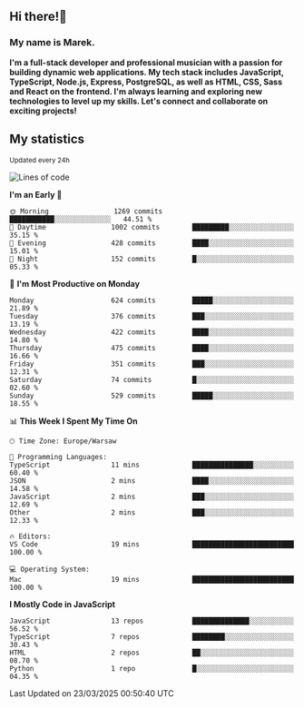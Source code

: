 ## Hi there!👋 ##
### My name is Marek. ###

**I'm a full-stack developer and professional musician with a passion for building dynamic web applications. My tech stack includes JavaScript, TypeScript, Node.js, Express, PostgreSQL, as well as HTML, CSS, Sass and React on the frontend. I'm always learning and exploring new technologies to level up my skills. Let's connect and collaborate on exciting projects!**

## My statistics ##
<sub>Updated every 24h</sub>
<!--START_SECTION:waka-->
![Lines of code](https://img.shields.io/badge/From%20Hello%20World%20I%27ve%20Written-190.8%20thousand%20lines%20of%20code-blue)

**I'm an Early 🐤** 

```text
🌞 Morning                1269 commits        ███████████░░░░░░░░░░░░░░   44.51 % 
🌆 Daytime                1002 commits        █████████░░░░░░░░░░░░░░░░   35.15 % 
🌃 Evening                428 commits         ████░░░░░░░░░░░░░░░░░░░░░   15.01 % 
🌙 Night                  152 commits         █░░░░░░░░░░░░░░░░░░░░░░░░   05.33 % 
```
📅 **I'm Most Productive on Monday** 

```text
Monday                   624 commits         █████░░░░░░░░░░░░░░░░░░░░   21.89 % 
Tuesday                  376 commits         ███░░░░░░░░░░░░░░░░░░░░░░   13.19 % 
Wednesday                422 commits         ████░░░░░░░░░░░░░░░░░░░░░   14.80 % 
Thursday                 475 commits         ████░░░░░░░░░░░░░░░░░░░░░   16.66 % 
Friday                   351 commits         ███░░░░░░░░░░░░░░░░░░░░░░   12.31 % 
Saturday                 74 commits          █░░░░░░░░░░░░░░░░░░░░░░░░   02.60 % 
Sunday                   529 commits         █████░░░░░░░░░░░░░░░░░░░░   18.55 % 
```


📊 **This Week I Spent My Time On** 

```text
🕑︎ Time Zone: Europe/Warsaw

💬 Programming Languages: 
TypeScript               11 mins             ███████████████░░░░░░░░░░   60.40 % 
JSON                     2 mins              ████░░░░░░░░░░░░░░░░░░░░░   14.58 % 
JavaScript               2 mins              ███░░░░░░░░░░░░░░░░░░░░░░   12.69 % 
Other                    2 mins              ███░░░░░░░░░░░░░░░░░░░░░░   12.33 % 

🔥 Editors: 
VS Code                  19 mins             █████████████████████████   100.00 % 

💻 Operating System: 
Mac                      19 mins             █████████████████████████   100.00 % 
```

**I Mostly Code in JavaScript** 

```text
JavaScript               13 repos            ██████████████░░░░░░░░░░░   56.52 % 
TypeScript               7 repos             ████████░░░░░░░░░░░░░░░░░   30.43 % 
HTML                     2 repos             ██░░░░░░░░░░░░░░░░░░░░░░░   08.70 % 
Python                   1 repo              █░░░░░░░░░░░░░░░░░░░░░░░░   04.35 % 
```




 Last Updated on 23/03/2025 00:50:40 UTC
<!--END_SECTION:waka-->

<!--
**MarekSax/MarekSax** is a ✨ _special_ ✨ repository because its `README.md` (this file) appears on your GitHub profile.

Here are some ideas to get you started:

- 🔭 I’m currently working on ...
- 🌱 I’m currently learning ...
- 👯 I’m looking to collaborate on ...
- 🤔 I’m looking for help with ...
- 💬 Ask me about ...
- 📫 How to reach me: ...
- 😄 Pronouns: ...
- ⚡ Fun fact: ...
-->
